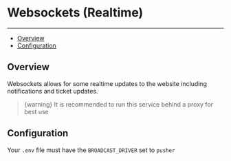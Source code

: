 # Websockets (Realtime)

---

- [Overview](#overview)
- [Configuration](#configuration)

<a name="overview"></a>
## Overview
Websockets allows for some realtime updates to the website including notifications and ticket updates.

> {warning} It is recommended to run this service behind a proxy for best use

<a name="configuration"></a>
## Configuration
Your `.env` file must have the `BROADCAST_DRIVER` set to `pusher`

